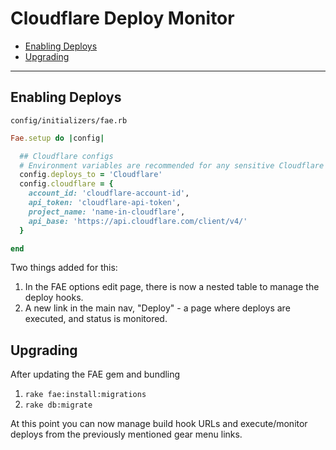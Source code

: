 # Cloudflare Deploy Monitor

* [Enabling Deploys](#enabling-deploys)
* [Upgrading](#upgrading)

---

## Enabling Deploys

`config/initializers/fae.rb`
```ruby
Fae.setup do |config|

  ## Cloudflare configs
  # Environment variables are recommended for any sensitive Cloudflare configuration details.
  config.deploys_to = 'Cloudflare'
  config.cloudflare = {
    account_id: 'cloudflare-account-id',
    api_token: 'cloudflare-api-token',
    project_name: 'name-in-cloudflare',
    api_base: 'https://api.cloudflare.com/client/v4/'
  }

end
```

Two things added for this:
1. In the FAE options edit page, there is now a nested table to manage the deploy hooks.
2. A new link in the main nav, "Deploy" - a page where deploys are executed, and status is monitored.

## Upgrading
After updating the FAE gem and bundling
1. `rake fae:install:migrations`
2. `rake db:migrate`

At this point you can now manage build hook URLs and execute/monitor deploys from the previously mentioned gear menu links.